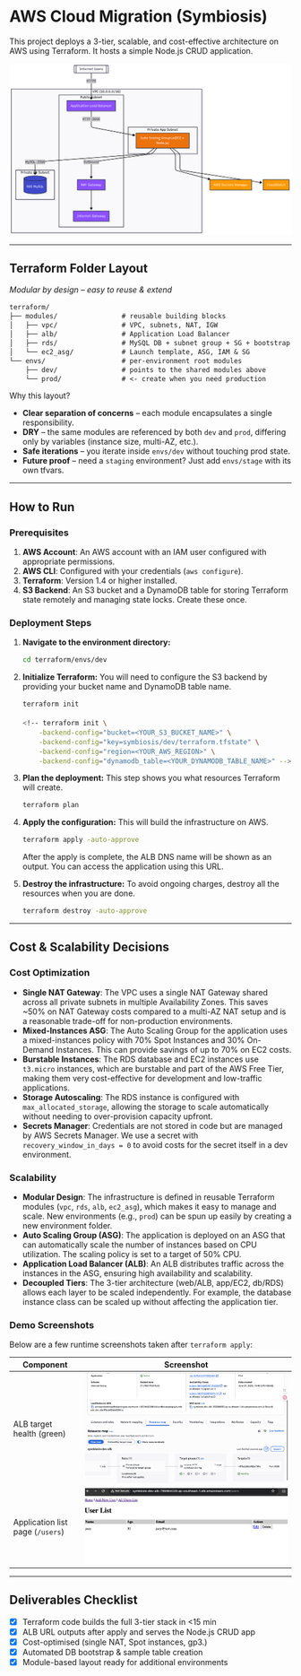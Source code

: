 # AWS Cloud Migration (Symbiosis)

This project deploys a 3-tier, scalable, and cost-effective architecture on AWS using Terraform. It hosts a simple Node.js CRUD application.

![Architecture Diagram](diagrams/symbiosis-aws.png)

---

## Terraform Folder Layout  
_Modular by design – easy to reuse & extend_

```text
terraform/
├── modules/                # reusable building blocks
│   ├── vpc/                # VPC, subnets, NAT, IGW
│   ├── alb/                # Application Load Balancer
│   ├── rds/                # MySQL DB + subnet group + SG + bootstrap
│   └── ec2_asg/            # Launch template, ASG, IAM & SG
└── envs/                   # per-environment root modules
    ├── dev/                # points to the shared modules above
    └── prod/               # <- create when you need production
```

Why this layout?
* **Clear separation of concerns** – each module encapsulates a single responsibility.
* **DRY** – the same modules are referenced by both `dev` and `prod`, differing only by variables (instance size, multi-AZ, etc.).
* **Safe iterations** – you iterate inside `envs/dev` without touching prod state.
* **Future proof** – need a `staging` environment?  Just add `envs/stage` with its own tfvars.

---

## How to Run

### Prerequisites
1.  **AWS Account**: An AWS account with an IAM user configured with appropriate permissions.
2.  **AWS CLI**: Configured with your credentials (`aws configure`).
3.  **Terraform**: Version 1.4 or higher installed.
4.  **S3 Backend**: An S3 bucket and a DynamoDB table for storing Terraform state remotely and managing state locks. Create these once.

### Deployment Steps

1.  **Navigate to the environment directory:**
    ```bash
    cd terraform/envs/dev
    ```

2.  **Initialize Terraform:**
    You will need to configure the S3 backend by providing your bucket name and DynamoDB table name.
    ```bash
    terraform init

    <!-- terraform init \
        -backend-config="bucket=<YOUR_S3_BUCKET_NAME>" \
        -backend-config="key=symbiosis/dev/terraform.tfstate" \
        -backend-config="region=<YOUR_AWS_REGION>" \
        -backend-config="dynamodb_table=<YOUR_DYNAMODB_TABLE_NAME>" -->
    ```

3.  **Plan the deployment:**
    This step shows you what resources Terraform will create.
    ```bash
    terraform plan
    ```

4.  **Apply the configuration:**
    This will build the infrastructure on AWS.
    ```bash
    terraform apply -auto-approve
    ```
    After the apply is complete, the ALB DNS name will be shown as an output. You can access the application using this URL.

5.  **Destroy the infrastructure:**
    To avoid ongoing charges, destroy all the resources when you are done.
    ```bash
    terraform destroy -auto-approve
    ```

---

## Cost & Scalability Decisions

### Cost Optimization

*   **Single NAT Gateway**: The VPC uses a single NAT Gateway shared across all private subnets in multiple Availability Zones. This saves ~50% on NAT Gateway costs compared to a multi-AZ NAT setup and is a reasonable trade-off for non-production environments.
*   **Mixed-Instances ASG**: The Auto Scaling Group for the application uses a mixed-instances policy with 70% Spot Instances and 30% On-Demand Instances. This can provide savings of up to 70% on EC2 costs.
*   **Burstable Instances**: The RDS database and EC2 instances use `t3.micro` instances, which are burstable and part of the AWS Free Tier, making them very cost-effective for development and low-traffic applications.
*   **Storage Autoscaling**: The RDS instance is configured with `max_allocated_storage`, allowing the storage to scale automatically without needing to over-provision capacity upfront.
*   **Secrets Manager**: Credentials are not stored in code but are managed by AWS Secrets Manager. We use a secret with `recovery_window_in_days = 0` to avoid costs for the secret itself in a dev environment.

### Scalability

*   **Modular Design**: The infrastructure is defined in reusable Terraform modules (`vpc`, `rds`, `alb`, `ec2_asg`), which makes it easy to manage and scale. New environments (e.g., `prod`) can be spun up easily by creating a new environment folder.
*   **Auto Scaling Group (ASG)**: The application is deployed on an ASG that can automatically scale the number of instances based on CPU utilization. The scaling policy is set to a target of 50% CPU.
*   **Application Load Balancer (ALB)**: An ALB distributes traffic across the instances in the ASG, ensuring high availability and scalability.
*   **Decoupled Tiers**: The 3-tier architecture (web/ALB, app/EC2, db/RDS) allows each layer to be scaled independently. For example, the database instance class can be scaled up without affecting the application tier.

### Demo Screenshots

Below are a few runtime screenshots taken after `terraform apply`:

| Component | Screenshot |
|-----------|------------|
| ALB target health (green) | ![ALB Targets](terraform/screenshot/alb-resource-map.png) |
| Application list page (`/users`) | ![App Users](terraform/screenshot/list_user.png) |

---

## Deliverables Checklist

- [x] Terraform code builds the full 3-tier stack in <15 min
- [x] ALB URL outputs after apply and serves the Node.js CRUD app
- [x] Cost-optimised (single NAT, Spot instances, gp3.)
- [x] Automated DB bootstrap & sample table creation
- [x] Module-based layout ready for additional environments
